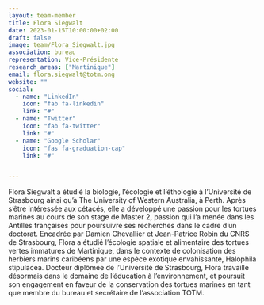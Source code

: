 ```yaml
---
layout: team-member
title: Flora Siegwalt
date: 2023-01-15T10:00:00+02:00
draft: false
image: team/Flora_Siegwalt.jpg
association: bureau
representation: Vice-Présidente
research_areas: ["Martinique"]
email: flora.siegwalt@totm.ong
website: ""
social:
  - name: "LinkedIn"
    icon: "fab fa-linkedin"
    link: "#"
  - name: "Twitter"
    icon: "fab fa-twitter"
    link: "#"
  - name: "Google Scholar"
    icon: "fas fa-graduation-cap"
    link: "#"


---
```


Flora Siegwalt a étudié la biologie, l’écologie et l’éthologie à l’Université de Strasbourg ainsi qu’à The University of Western Australia, à Perth. Après s’être intéressée aux cétacés, elle a développé une passion pour les tortues marines au cours de son stage de Master 2, passion qui l’a menée dans les Antilles françaises pour poursuivre ses recherches dans le cadre d’un doctorat. Encadrée par Damien Chevallier et Jean-Patrice Robin du CNRS de Strasbourg, Flora a étudié l’écologie spatiale et alimentaire des tortues vertes immatures de Martinique, dans le contexte de colonisation des herbiers marins caribéens par une espèce exotique envahissante, Halophila stipulacea. Docteur diplômée de l’Université de Strasbourg, Flora travaille désormais dans le domaine de l’éducation à l’environnement, et poursuit son engagement en faveur de la conservation des tortues marines en tant que membre du bureau et secrétaire de l’association TOTM.
